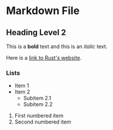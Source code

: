 # Markdown File

## Heading Level 2

This is a **bold** text and this is an *italic* text.

Here is a [link to Rust's website](https://www.rust-lang.org/).

### Lists

- Item 1
- Item 2
  - Subitem 2.1
  - Subitem 2.2

1. First numbered item
2. Second numbered item
